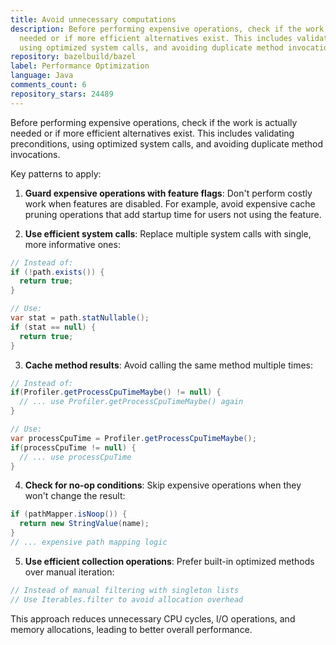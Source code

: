```yaml
---
title: Avoid unnecessary computations
description: Before performing expensive operations, check if the work is actually
  needed or if more efficient alternatives exist. This includes validating preconditions,
  using optimized system calls, and avoiding duplicate method invocations.
repository: bazelbuild/bazel
label: Performance Optimization
language: Java
comments_count: 6
repository_stars: 24489
---
```


Before performing expensive operations, check if the work is actually needed or if more efficient alternatives exist. This includes validating preconditions, using optimized system calls, and avoiding duplicate method invocations.

Key patterns to apply:

1. **Guard expensive operations with feature flags**: Don't perform costly work when features are disabled. For example, avoid expensive cache pruning operations that add startup time for users not using the feature.

2. **Use efficient system calls**: Replace multiple system calls with single, more informative ones:
```java
// Instead of:
if (!path.exists()) {
  return true;
}

// Use:
var stat = path.statNullable();
if (stat == null) {
  return true;
}
```

3. **Cache method results**: Avoid calling the same method multiple times:
```java
// Instead of:
if(Profiler.getProcessCpuTimeMaybe() != null) {
  // ... use Profiler.getProcessCpuTimeMaybe() again
}

// Use:
var processCpuTime = Profiler.getProcessCpuTimeMaybe();
if(processCpuTime != null) {
  // ... use processCpuTime
}
```

4. **Check for no-op conditions**: Skip expensive operations when they won't change the result:
```java
if (pathMapper.isNoop()) {
  return new StringValue(name);
}
// ... expensive path mapping logic
```

5. **Use efficient collection operations**: Prefer built-in optimized methods over manual iteration:
```java
// Instead of manual filtering with singleton lists
// Use Iterables.filter to avoid allocation overhead
```

This approach reduces unnecessary CPU cycles, I/O operations, and memory allocations, leading to better overall performance.